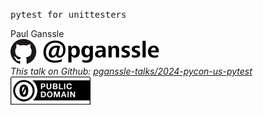<div class="centered-container" style="height: 100dvh">
<p class="main-title"><tt>pytest for unittesters</tt></p>

<div class="main-title-info">
<div class="author">
    Paul Ganssle
</div>

<div class="logo">
    <img src="images/pganssle-logos.svg" height="40px" alt="@pganssle">
</div>

<div class="link">
    <span style="font-size: 1em;"><em>This talk on Github:
        <a href="https://github.com/pganssle-talks/2024-pycon-us-pytest">pganssle-talks/2024-pycon-us-pytest</a></em>
    </span>
</div>

<div class="license">
    <a rel="license" href="https://creativecommons.org/publicdomain/zero/1.0/">
        <img src="external-images/logos/cc-zero.svg" height="45px">
    </a>
</div>
</div>
</div>

Notes:

Hi everyone, my name is Paul Ganssle, I'm a software engineer at Google and a maintainer of a few open source packages, notably I maintain `dateutil` and I'm a CPython core dev.

Today I'm going to be talking about the testing frameworks `pytest` and `unittest`. I prefer to use `pytest`, but I have a lot of experience with *both* frameworks, both at work and in the open source world. In CPython, we more or less have to use `unittest`, because it's *really* hard to bring in third party dependencies into CPython, even just for testing.

At Google, we have historically used our own derivative of `unittest` called `absltest`, and when I first conceived of this talk, it was intended to make the case for why we might want to move *away* from `absltest` and at the very least provide active support for using `pytest` within Google. And in fact I'm happy to report that in the year or so since I made my plea for `pytest`, there actually *has* been some movement in that direction (though we've encountered a... notable setback recently...).

My goal for this talk is to try to showcase why I — and a great many people — always choose `pytest` over `unittest` whenever possible, and maybe even to convince some people at large organizations with massive code-bases that migrating is more feasible than you'd think.
